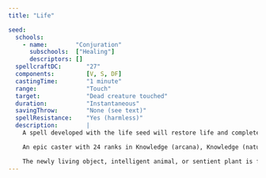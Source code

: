 ```yaml
---
title: "Life"

seed:
  schools:
    - name:        "Conjuration"
      subschools:  ["Healing"]
      descriptors: []
  spellcraftDC:       "27"
  components:         [V, S, DF]
  castingTime:        "1 minute"
  range:              "Touch"
  target:             "Dead creature touched"
  duration:           "Instantaneous"
  savingThrow:        "None (see text)"
  spellResistance:    "Yes (harmless)"
  description:        |
    A spell developed with the life seed will restore life and complete vigor to any deceased creature. The condition of the remains is not a factor. So long as some small portion of the creature's body still exists, it can be returned to life, but the portion receiving the spell must have been part of the creature's body at the time of death. (The remains of a creature hit by a disintegrate spell count as a small portion of its body.) The creature can have been dead for no longer than two hundred years. For each additional ten years, increase the Spellcraft DC by +1. The creature is immediately restored to full hit points, vigor, and health, with no loss of prepared spells. However, the subject loses one level (or 1 point of Constitution if the subject was 1st level). The life seed cannot revive someone who has died of old age.

    An epic caster with 24 ranks in Knowledge (arcana), Knowledge (nature), or Knowledge (religion) can cast a spell developed with a special version of the life seed that gives actual life to normally inanimate objects. The caster can give inanimate plants and animals a soul, personality, and humanlike sentience. To succeed, the caster must make a Will save (DC 10 + the target's Hit Dice, or the Hit Dice a plant will have once it comes to life).

    The newly living object, intelligent animal, or sentient plant is friendly toward the caster. An object or plant has characteristics as if it were an animated object, except that its Intelligence, Wisdom, and Charisma scores are all {% die_roll 3 6 0 %}. Animated objects and plants gain the ability to move their limbs, projections, roots, carved legs and arms, or other appendages, and have senses similar to a human's. A newly intelligent animal gets {% die_roll 3 6 0 %} Intelligence, +{% die_roll 1 3 0 %} Charisma, and +2 HD. Objects, animals, and plants speak one language that the caster knows, plus one additional language that he or she knows per point of Intelligence bonus (if any).
---
```

